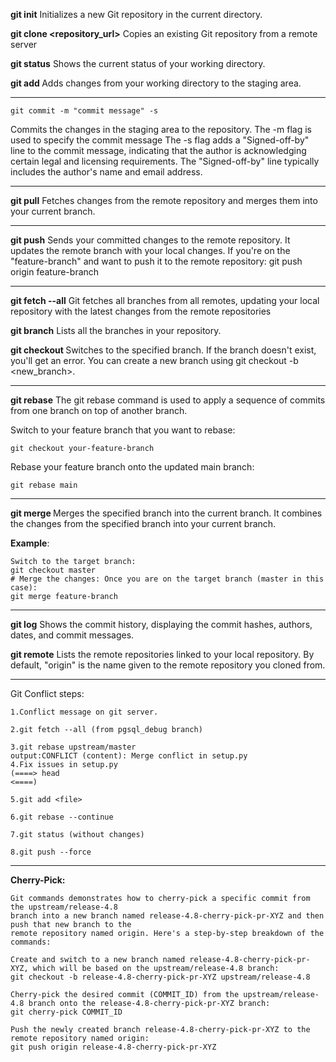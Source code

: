 **git init** 
Initializes a new Git repository in the current directory.

**git clone <repository_url>** 
Copies an existing Git repository from a remote server 

**git status** 
Shows the current status of your working directory.

**git add <file>** 
Adds changes from your working directory to the staging area.

******************************************************************************************
```
git commit -m "commit message" -s 
```
Commits the changes in the staging area to the repository.
The -m flag is used to specify the commit message
The -s flag adds a "Signed-off-by" line to the commit message, indicating that the author is acknowledging 
certain legal and licensing requirements. The "Signed-off-by" line typically includes the author's name and email address.

******************************************************************************************
**git pull** 
Fetches changes from the remote repository and merges them into your current branch. 

******************************************************************************************
**git push** 
Sends your committed changes to the remote repository. It updates the remote branch with your local changes.
If you're on the "feature-branch" and want to push it to the remote repository:
git push origin feature-branch

******************************************************************************************

**git fetch --all** 
Git fetches all branches from all remotes, updating your local repository with the 
latest changes from the remote repositories

**git branch**
Lists all the branches in your repository. 

**git checkout <branch>** 
Switches to the specified branch. 
If the branch doesn't exist, you'll get an error. 
You can create a new branch using git checkout -b <new_branch>.

******************************************************************************************
**git rebase** 
The git rebase command is used to apply a sequence of commits from one branch on top of another branch.

Switch to your feature branch that you want to rebase:
```
git checkout your-feature-branch
```
Rebase your feature branch onto the updated main branch:
```
git rebase main
```
******************************************************************************************

**git merge <branch>** 
Merges the specified branch into the current branch. 
It combines the changes from the specified branch into your current branch.

**Example**:
```
Switch to the target branch: 
git checkout master
# Merge the changes: Once you are on the target branch (master in this case):
git merge feature-branch
```
******************************************************************************************
**git log** 
Shows the commit history, displaying the commit hashes, authors, dates, and commit messages.

**git remote** 
Lists the remote repositories linked to your local repository. 
By default, "origin" is the name given to the remote repository you cloned from.

******************************************************************************************
Git Conflict steps:
```
1.Conflict message on git server.

2.git fetch --all (from pgsql_debug branch)

3.git rebase upstream/master 
output:CONFLICT (content): Merge conflict in setup.py
4.Fix issues in setup.py 
(====> head
<====)

5.git add <file>

6.git rebase --continue

7.git status (without changes)

8.git push --force

```
******************************************************************************************
**Cherry-Pick:**
```
Git commands demonstrates how to cherry-pick a specific commit from the upstream/release-4.8 
branch into a new branch named release-4.8-cherry-pick-pr-XYZ and then push that new branch to the 
remote repository named origin. Here's a step-by-step breakdown of the commands:
```

```
Create and switch to a new branch named release-4.8-cherry-pick-pr-XYZ, which will be based on the upstream/release-4.8 branch:
git checkout -b release-4.8-cherry-pick-pr-XYZ upstream/release-4.8

Cherry-pick the desired commit (COMMIT_ID) from the upstream/release-4.8 branch onto the release-4.8-cherry-pick-pr-XYZ branch:
git cherry-pick COMMIT_ID

Push the newly created branch release-4.8-cherry-pick-pr-XYZ to the remote repository named origin:
git push origin release-4.8-cherry-pick-pr-XYZ
```
